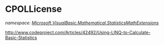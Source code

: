 ﻿# CPOLLicense
_namespace: <a href="#" onClick="load('/docs/Microsoft.VisualBasic.Mathematical.StatisticsMathExtensions/index.md')">Microsoft.VisualBasic.Mathematical.StatisticsMathExtensions</a>_

http://www.codeproject.com/Articles/42492/Using-LINQ-to-Calculate-Basic-Statistics




